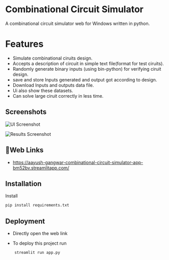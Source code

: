 
# Combinational Circuit Simulator
A combinational circuit simulator web for Windows written in python.




# Features
- Simulate combinational ciruits design.
- Accepts a description of circuit in simple text file(format for test ciruits).
- Randomly generate binary inputs (using bin-python) for verifying ciruit design.
- save and store Inputs generated and output got according to design.
- Download Inputs and outputs data file.
- Ui also show these datasets.
- Can solve large ciruit correctly in less time.



## Screenshots

![UI Screenshot](https://user-images.githubusercontent.com/101112022/175897386-71e04fda-5827-4508-a7e8-1546ae69dfe1.png)

![ Results Screenshot](https://user-images.githubusercontent.com/101112022/175897577-6678e610-4e4c-47c8-b5a5-6b46dfc06560.png)
## 🔗Web Links
- https://aayush-gangwar-combinational-circuit-simulator-app-bm52bv.streamlitapp.com/



## Installation

Install 

```bash
pip install requirements.txt
```
    
## Deployment

- Directly open the web link

- To deploy this project run
```bash
    streamlit run app.py
```

